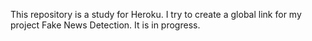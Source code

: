 This repository is a study for Heroku. I try to create a global link for my project Fake News Detection. It is in progress.
